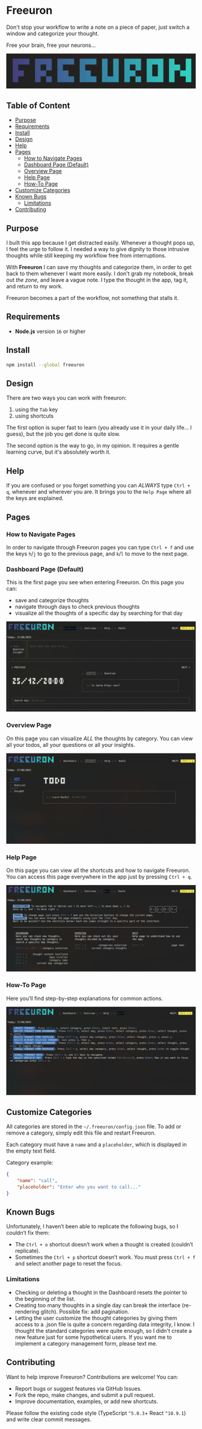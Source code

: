 # Freeuron

Don't stop your workflow to write a note on a piece of paper, just switch a window and categorize your thought.

Free your brain, free your neurons...

![freeuron-logo](https://github.com/Filippo-Dembech/Freeuron/blob/main/static/freeuron-logo.png)

## Table of Content

- [Purpose](#purpose)
- [Requirements](#requirements)
- [Install](#install)
- [Design](#design)
- [Help](#help)
- [Pages](#pages)
  - [How to Navigate Pages](#how-to-navigate-pages)
  - [Dashboard Page (Default)](#dashboard-page-default)
  - [Overview Page](#overview-page)
  - [Help Page](#help-page)
  - [How-To Page](#how-to-page)
- [Customize Categories](#customize-categories)
- [Known Bugs](#known-bugs)
  - [Limitations](#limitations)
- [Contributing](#contributing)

## Purpose

I built this app because I get distracted easily. Whenever a thought pops up, I feel the urge to follow it. I needed a way to give dignity to those intrusive thoughts while still keeping my workflow free from interruptions.

With **Freeuron** I can save my thoughts and categorize them, in order to get back to them whenever I want more easily. I don't grab my notebook, break out _the zone_, and leave a vague note. I type the thought in the app, tag it, and return to my work.

Freeuron becomes a part of the workflow, not something that stalls it.

## Requirements

- **Node.js** version `16` or higher

## Install

```bash
npm install --global freeuron
```

## Design

There are two ways you can work with freeuron:

1. using the `Tab` key
2. using shortcuts

The first option is super fast to learn (you already use it in your daily life... I guess), but the job you get done is quite slow.

The second option is the way to go, in my opinion. It requires a gentle learning curve, but it's absolutely worth it.

## Help

If you are confused or you forget something you can _ALWAYS_ type `Ctrl + q`, whenever and wherever you are. It brings you to the `Help Page` where all the keys are explained.

## Pages

### How to Navigate Pages

In order to navigate through Freeuron pages you can type `Ctrl + f` and use the keys `h`/`j` to go to the previous page, and `k`/`l` to move to the next page.

### Dashboard Page (Default)

This is the first page you see when entering Freeuron. On this page you can:

- save and categorize thoughts
- navigate through days to check previous thoughts
- visualize all the thoughts of a specific day by searching for that day

![dashboard-page](./static/dashboard-page.png)

### Overview Page

On this page you can visualize _ALL_ the thoughts by category. You can view all your todos, all your questions or all your insights.

![overview-page](./static/overview-page.png)

### Help Page

On this page you can view all the shortcuts and how to navigate Freeuron. You can access this page everywhere in the app just by pressing `Ctrl + q`.

![help-page](./static/help-page.png)

### How-To Page

Here you’ll find step-by-step explanations for common actions.

![howto-page](./static/howto-page.png)

## Customize Categories

All categories are stored in the `~/.freeuron/config.json` file. To add or remove a category, simply edit this file and restart Freeuron.

Each category must have a `name` and a `placeholder`, which is displayed in the empty text field.

Category example:

```json
{
	"name": "call",
	"placeholder": "Enter who you want to call..."
}
```

## Known Bugs

Unfortunately, I haven’t been able to replicate the following bugs, so I couldn’t fix them:

- The `Ctrl + o` shortcut doesn’t work when a thought is created (couldn’t replicate).
- Sometimes the `Ctrl + p` shortcut doesn’t work. You must press `Ctrl + f` and select another page to reset the focus.

### Limitations

- Checking or deleting a thought in the Dashboard resets the pointer to the beginning of the list.
- Creating too many thoughts in a single day can break the interface (re-rendering glitch). Possible fix: add pagination.
- Letting the user customize the thought categories by giving them access to a .json file is quite a concern regarding data integrity, I know. I thought the standard categories were quite enough, so I didn't create a new feature just for some hypothetical users. If you want me to implement a category management form, please text me.

## Contributing

Want to help improve Freeuron? Contributions are welcome! You can:

- Report bugs or suggest features via GitHub Issues.
- Fork the repo, make changes, and submit a pull request.
- Improve documentation, examples, or add new shortcuts.

Please follow the existing code style (TypeScript `^5.0.3`+ React `^10.9.1`) and write clear commit messages.
